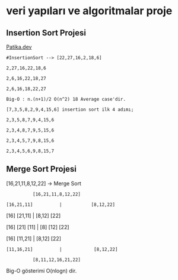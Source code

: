 # veri yapıları ve algoritmalar proje


## Insertion Sort Projesi
[Patika.dev](https://app.patika.dev/elifozturk)
```
#InsertionSort --> [22,27,16,2,18,6] 

2,27,16,22,18,6

2,6,16,22,18,27

2,6,16,18,22,27

Big-O : n.(n+1)/2 O(n^2) 18 Average case'dir.

[7,3,5,8,2,9,4,15,6] insertion sort ilk 4 adımı;

2,3,5,8,7,9,4,15,6

2,3,4,8,7,9,5,15,6

2,3,4,5,7,9,8,15,6

2,3,4,5,6,9,8,15,7
```


## Merge Sort Projesi
[16,21,11,8,12,22] -> Merge Sort

              [16,21,11,8,12,22]

    [16,21,11]          |           [8,12,22]   

  [16]  [21,11]         |         [8,12]   [22]

[16]  [21]  [11]        |        [8]  [12]  [22]

  [16]  [11,21]         |          [8,12]  [22]

    [11,16,21]          |            [8,12,22]
     
              [8,11,12,16,21,22]
              
              
Big-O gösterimi O(nlogn) dir.